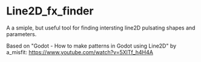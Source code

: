 # Line2D_fx_finder
A a smiple, but useful tool for finding intersting line2D pulsating shapes and parameters. 

Based on "Godot - How to make patterns in Godot using Line2D" by a_misfit: https://www.youtube.com/watch?v=5XlTf_h4H4A

